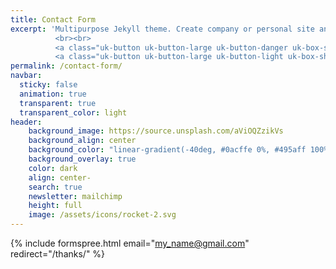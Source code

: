 ```yaml
---
title: Contact Form
excerpt: 'Multipurpose Jekyll theme. Create company or personal site and host on GitHub for free.
          <br><br>
          <a class="uk-button uk-button-large uk-button-danger uk-box-shadow-medium hvr-up" href="https://github.com/ivanchromjak/jekyll-theme-plus/fork"><span uk-icon="github"></span> Fork on GitHub</a> &nbsp;
          <a class="uk-button uk-button-large uk-button-light uk-box-shadow-medium hvr-up" href="https://github.com/ivanchromjak/jekyll-theme-plus/fork"><span uk-icon="copy"></span> Documentation</a>'
permalink: /contact-form/
navbar:
  sticky: false
  animation: true
  transparent: true
  transparent_color: light
header:
    background_image: https://source.unsplash.com/aViOQZzikVs
    background_align: center
    background_color: "linear-gradient(-40deg, #0acffe 0%, #495aff 100%)"
    background_overlay: true
    color: dark
    align: center-
    search: true
    newsletter: mailchimp
    height: full
    image: /assets/icons/rocket-2.svg
---
```


{% include formspree.html email="my_name@gmail.com" redirect="/thanks/" %}
